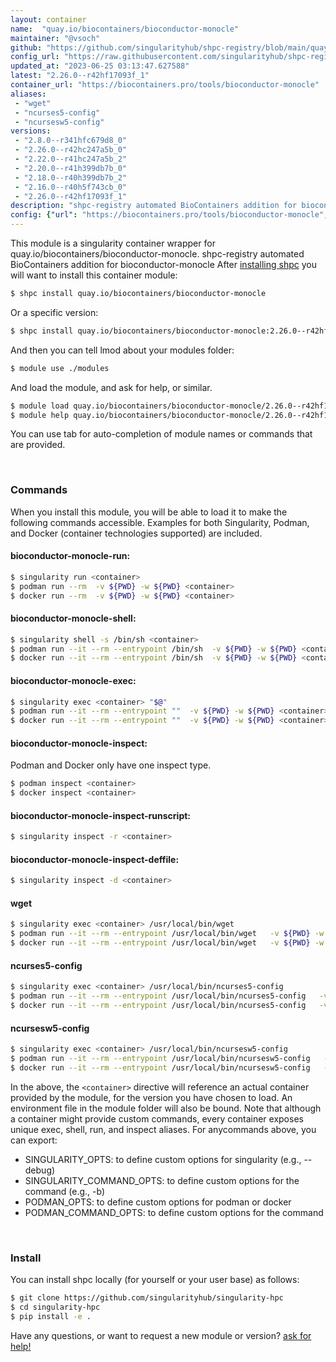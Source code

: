 ```yaml
---
layout: container
name:  "quay.io/biocontainers/bioconductor-monocle"
maintainer: "@vsoch"
github: "https://github.com/singularityhub/shpc-registry/blob/main/quay.io/biocontainers/bioconductor-monocle/container.yaml"
config_url: "https://raw.githubusercontent.com/singularityhub/shpc-registry/main/quay.io/biocontainers/bioconductor-monocle/container.yaml"
updated_at: "2023-06-25 03:13:47.627588"
latest: "2.26.0--r42hf17093f_1"
container_url: "https://biocontainers.pro/tools/bioconductor-monocle"
aliases:
 - "wget"
 - "ncurses5-config"
 - "ncursesw5-config"
versions:
 - "2.8.0--r341hfc679d8_0"
 - "2.26.0--r42hc247a5b_0"
 - "2.22.0--r41hc247a5b_2"
 - "2.20.0--r41h399db7b_0"
 - "2.18.0--r40h399db7b_2"
 - "2.16.0--r40h5f743cb_0"
 - "2.26.0--r42hf17093f_1"
description: "shpc-registry automated BioContainers addition for bioconductor-monocle"
config: {"url": "https://biocontainers.pro/tools/bioconductor-monocle", "maintainer": "@vsoch", "description": "shpc-registry automated BioContainers addition for bioconductor-monocle", "latest": {"2.26.0--r42hf17093f_1": "sha256:c4fcb11b8952cc5230ff9bf898f44fc2f05626792161e7425c2dc07658813ecf"}, "tags": {"2.8.0--r341hfc679d8_0": "sha256:a351da663530d44884ecb005cf40003b01a99da5b431fae7388753a04698e31b", "2.26.0--r42hc247a5b_0": "sha256:e9a8139512f2bd14a5ea1cfd28d2d295d23a58e7f89d0fdc5878f0ab15775fe7", "2.22.0--r41hc247a5b_2": "sha256:712af7b0a485ed214d67f103523379f7e7b0f13b52c236b383095b5933ba5295", "2.20.0--r41h399db7b_0": "sha256:51411ba7c19918c72e0fa85407c2ef666abf6057e54c5e4cdd00170def05eaf7", "2.18.0--r40h399db7b_2": "sha256:282c1b4d9064c8a08274ec13138ac15938ec5b6e52328f66c3b018843ba5896f", "2.16.0--r40h5f743cb_0": "sha256:2fae4aeec7b50901dc616a19e8637cc5ba3791c438bc90a1eb58d9500a7c1fc2", "2.26.0--r42hf17093f_1": "sha256:c4fcb11b8952cc5230ff9bf898f44fc2f05626792161e7425c2dc07658813ecf"}, "docker": "quay.io/biocontainers/bioconductor-monocle", "aliases": {"wget": "/usr/local/bin/wget", "ncurses5-config": "/usr/local/bin/ncurses5-config", "ncursesw5-config": "/usr/local/bin/ncursesw5-config"}}
---
```


This module is a singularity container wrapper for quay.io/biocontainers/bioconductor-monocle.
shpc-registry automated BioContainers addition for bioconductor-monocle
After [installing shpc](#install) you will want to install this container module:


```bash
$ shpc install quay.io/biocontainers/bioconductor-monocle
```

Or a specific version:

```bash
$ shpc install quay.io/biocontainers/bioconductor-monocle:2.26.0--r42hf17093f_1
```

And then you can tell lmod about your modules folder:

```bash
$ module use ./modules
```

And load the module, and ask for help, or similar.

```bash
$ module load quay.io/biocontainers/bioconductor-monocle/2.26.0--r42hf17093f_1
$ module help quay.io/biocontainers/bioconductor-monocle/2.26.0--r42hf17093f_1
```

You can use tab for auto-completion of module names or commands that are provided.

<br>

### Commands

When you install this module, you will be able to load it to make the following commands accessible.
Examples for both Singularity, Podman, and Docker (container technologies supported) are included.

#### bioconductor-monocle-run:

```bash
$ singularity run <container>
$ podman run --rm  -v ${PWD} -w ${PWD} <container>
$ docker run --rm  -v ${PWD} -w ${PWD} <container>
```

#### bioconductor-monocle-shell:

```bash
$ singularity shell -s /bin/sh <container>
$ podman run --it --rm --entrypoint /bin/sh  -v ${PWD} -w ${PWD} <container>
$ docker run --it --rm --entrypoint /bin/sh  -v ${PWD} -w ${PWD} <container>
```

#### bioconductor-monocle-exec:

```bash
$ singularity exec <container> "$@"
$ podman run --it --rm --entrypoint ""  -v ${PWD} -w ${PWD} <container> "$@"
$ docker run --it --rm --entrypoint ""  -v ${PWD} -w ${PWD} <container> "$@"
```

#### bioconductor-monocle-inspect:

Podman and Docker only have one inspect type.

```bash
$ podman inspect <container>
$ docker inspect <container>
```

#### bioconductor-monocle-inspect-runscript:

```bash
$ singularity inspect -r <container>
```

#### bioconductor-monocle-inspect-deffile:

```bash
$ singularity inspect -d <container>
```


#### wget

```bash
$ singularity exec <container> /usr/local/bin/wget
$ podman run --it --rm --entrypoint /usr/local/bin/wget   -v ${PWD} -w ${PWD} <container> -c " $@"
$ docker run --it --rm --entrypoint /usr/local/bin/wget   -v ${PWD} -w ${PWD} <container> -c " $@"
```


#### ncurses5-config

```bash
$ singularity exec <container> /usr/local/bin/ncurses5-config
$ podman run --it --rm --entrypoint /usr/local/bin/ncurses5-config   -v ${PWD} -w ${PWD} <container> -c " $@"
$ docker run --it --rm --entrypoint /usr/local/bin/ncurses5-config   -v ${PWD} -w ${PWD} <container> -c " $@"
```


#### ncursesw5-config

```bash
$ singularity exec <container> /usr/local/bin/ncursesw5-config
$ podman run --it --rm --entrypoint /usr/local/bin/ncursesw5-config   -v ${PWD} -w ${PWD} <container> -c " $@"
$ docker run --it --rm --entrypoint /usr/local/bin/ncursesw5-config   -v ${PWD} -w ${PWD} <container> -c " $@"
```



In the above, the `<container>` directive will reference an actual container provided
by the module, for the version you have chosen to load. An environment file in the
module folder will also be bound. Note that although a container
might provide custom commands, every container exposes unique exec, shell, run, and
inspect aliases. For anycommands above, you can export:

 - SINGULARITY_OPTS: to define custom options for singularity (e.g., --debug)
 - SINGULARITY_COMMAND_OPTS: to define custom options for the command (e.g., -b)
 - PODMAN_OPTS: to define custom options for podman or docker
 - PODMAN_COMMAND_OPTS: to define custom options for the command

<br>

### Install

You can install shpc locally (for yourself or your user base) as follows:

```bash
$ git clone https://github.com/singularityhub/singularity-hpc
$ cd singularity-hpc
$ pip install -e .
```

Have any questions, or want to request a new module or version? [ask for help!](https://github.com/singularityhub/singularity-hpc/issues)